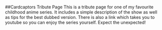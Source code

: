 ##Cardcaptors Tribute Page
This is a tribute page for one of my favourite childhood anime series. It includes a simple description of the show as well as tips for the best dubbed version. 
There is also a link which takes you to youtube so you can enjoy the series yourself.
Expect the unexpected!
